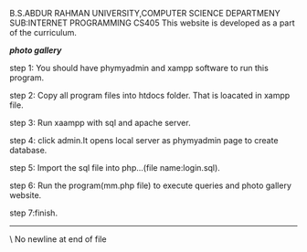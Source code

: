 
B.S.ABDUR RAHMAN UNIVERSITY,COMPUTER SCIENCE DEPARTMENY
SUB:INTERNET PROGRAMMING CS405
This website is developed as a part of the curriculum.


*******photo gallery*******


step 1: You should have phymyadmin and xampp software to run this program.

step 2: Copy all program files into htdocs folder. That is loacated in xampp file.

step 3: Run xaampp with sql and apache server.

step 4: click admin.It opens local server as phymyadmin page to create database.

step 5: Import the sql file into php...(file name:login.sql).

step 6: Run the program(mm.php file) to execute queries and photo gallery website.

step 7:finish.

****************************
\ No newline at end of file

